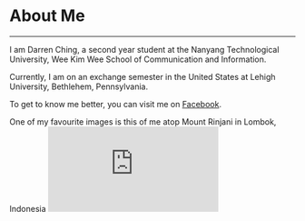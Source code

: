 # About Me
---
I am Darren Ching, a second year student at the Nanyang Technological University, Wee Kim Wee School of Communication and Information.

Currently, I am on an exchange semester in the United States at Lehigh University, Bethlehem, Pennsylvania.

To get to know me better, you can visit me on [Facebook](https://www.facebook.com/manucraze). 

One of my favourite images is this of me atop Mount Rinjani in Lombok, Indonesia
![alt text](https://www.facebook.com/photo.php?fbid=10210625813629515&set=a.1591109985643.2088090.1472693945&type=3&theater) 
